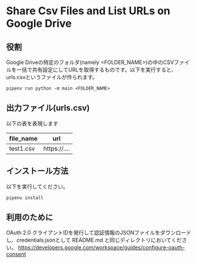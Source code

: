 # Share Csv Files and List URLs on Google Drive 
## 役割
Google Driveの特定のフォルダ(namely <FOLDER_NAME>)の中のCSVファイルを一括で共有設定にしてURLを取得するものです。以下を実行すると、urls.csvというファイルが作られます。

```
pipenv run python -m main <FOLDER_NAME>
```

## 出力ファイル(urls.csv)

以下の表を表現します

| file_name | url          |
|-----------|--------------|
| test1.csv | https://.... |

## インストール方法
以下を実行してください。
```
pipenv install
```

## 利用のために
OAuth 2.0 クライアントIDを発行して認証情報のJSONファイルをダウンロードし、credentials.jsonとして README.md と同じディレクトリにおいてください。
https://developers.google.com/workspace/guides/configure-oauth-consent